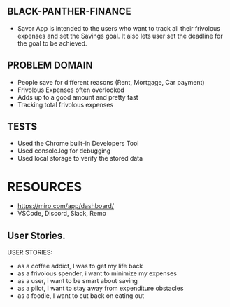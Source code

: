## BLACK-PANTHER-FINANCE
- Savor App is intended to the users who want to track all their frivolous expenses and set the Savings goal. It also lets user set the deadline for the goal to be achieved.

## PROBLEM DOMAIN
- People save for different reasons (Rent, Mortgage, Car payment)
- Frivolous Expenses often overlooked
- Adds up to a good amount and pretty fast
- Tracking total frivolous expenses

## TESTS

- Used the Chrome built-in Developers Tool
- Used console.log for debugging
- Used local storage to verify the stored data

# RESOURCES
- https://miro.com/app/dashboard/
- VSCode, Discord, Slack, Remo








## User Stories.

USER STORIES:
- as a coffee addict, I was to get my life back
- as a frivolous spender, i want to minimize my expenses
- as a user, i want to be smart about saving
- as a pilot, I want to stay away from expenditure obstacles
- as a foodie, I want to cut back on eating out

